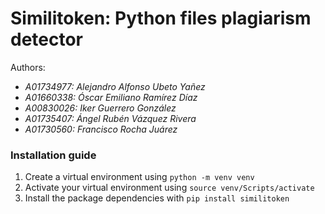 # Similitoken: Python files plagiarism detector

Authors:

- _A01734977: Alejandro Alfonso Ubeto Yañez_
- _A01660338: Óscar Emiliano Ramírez Díaz_
- _A00830026: Iker Guerrero González_
- _A01735407: Ángel Rubén Vázquez Rivera_
- _A01730560: Francisco Rocha Juárez_

### Installation guide

1. Create a virtual environment using `python -m venv venv`
2. Activate your virtual environment using `source venv/Scripts/activate`
3. Install the package dependencies with `pip install similitoken`
